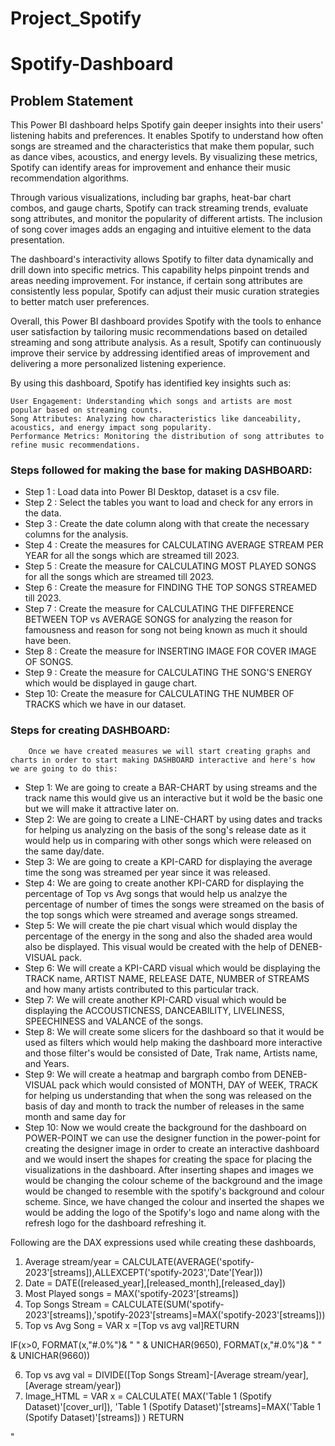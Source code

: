 # Project_Spotify
# Spotify-Dashboard

## Problem Statement

This Power BI dashboard helps Spotify gain deeper insights into their users' listening habits and preferences. It enables Spotify to understand how often songs are streamed and the characteristics that make them popular, such as dance vibes, acoustics, and energy levels. By visualizing these metrics, Spotify can identify areas for improvement and enhance their music recommendation algorithms.

Through various visualizations, including bar graphs, heat-bar chart combos, and gauge charts, Spotify can track streaming trends, evaluate song attributes, and monitor the popularity of different artists. The inclusion of song cover images adds an engaging and intuitive element to the data presentation.

The dashboard's interactivity allows Spotify to filter data dynamically and drill down into specific metrics. This capability helps pinpoint trends and areas needing improvement. For instance, if certain song attributes are consistently less popular, Spotify can adjust their music curation strategies to better match user preferences.

Overall, this Power BI dashboard provides Spotify with the tools to enhance user satisfaction by tailoring music recommendations based on detailed streaming and song attribute analysis. As a result, Spotify can continuously improve their service by addressing identified areas of improvement and delivering a more personalized listening experience.

By using this dashboard, Spotify has identified key insights such as:

    User Engagement: Understanding which songs and artists are most popular based on streaming counts.
    Song Attributes: Analyzing how characteristics like danceability, acoustics, and energy impact song popularity.
    Performance Metrics: Monitoring the distribution of song attributes to refine music recommendations.

### Steps followed for making the base for making DASHBOARD:

- Step 1 : Load data into Power BI Desktop, dataset is a csv file.
- Step 2 : Select the tables you want to load and check for any errors in the data.
- Step 3 : Create the date column along with that create the necessary columns for the analysis.
- Step 4 : Create the measures for CALCULATING AVERAGE STREAM PER YEAR for all the songs which are streamed till 2023.
- Step 5 : Create the measure for CALCULATING MOST PLAYED SONGS for all the songs which are streamed till 2023. 
- Step 6 : Create the measure for FINDING THE TOP SONGS STREAMED till 2023.
- Step 7 : Create the measure for CALCULATING THE DIFFERENCE BETWEEN TOP vs AVERAGE SONGS for analyzing the reason for famousness and reason for song not being known as much it should have been.
- Step 8 : Create the measure for INSERTING IMAGE FOR COVER IMAGE OF SONGS.
- Step 9 : Create the measure for CALCULATING THE SONG'S ENERGY which would be displayed in gauge chart.  
- Step 10: Create the measure for CALCULATING THE NUMBER OF TRACKS which we have in our dataset.

### Steps for creating DASHBOARD:

        Once we have created measures we will start creating graphs and charts in order to start making DASHBOARD interactive and here's how we are going to do this:

- Step 1: We are going to create a BAR-CHART by using streams and the track name this would give us an interactive but it wold be the basic one but we will make it attractive later on.
- Step 2: We are going to create a LINE-CHART by using dates and tracks for helping us analyzing on the basis of the song's release date as it would help us in comparing with other songs which were released on the same day/date.                                               
- Step 3: We are going to create a KPI-CARD for displaying the average time the song was streamed per year since it was released.
- Step 4: We are going to create another KPI-CARD for displaying the percentage of Top vs Avg songs that would help us analzye the percentage of number of times the songs were streamed on the basis of the top songs which were streamed and average songs streamed. 
- Step 5: We will create the pie chart visual which would display the percentage of the energy in the song and also the shaded area would also be displayed. This visual would be created with the help of DENEB-VISUAL pack.
- Step 6: We will create a KPI-CARD visual which would be displaying the TRACK name, ARTIST NAME, RELEASE DATE, NUMBER of STREAMS and how many artists contributed to this particular track.
- Step 7: We will create another KPI-CARD visual which would be displaying the ACCOUSTICNESS, DANCEABILITY, LIVELINESS, SPEECHINESS and VALANCE of the songs.
- Step 8: We will create some slicers for the dashboard so that it would be used as filters which would help making the dashboard more interactive and those filter's would be consisted of Date, Trak name, Artists name, and Years.
- Step 9: We will create a heatmap and bargraph combo from DENEB-VISUAL pack which would consisted of MONTH, DAY of WEEK, TRACK for helping us understanding that when the song was released on the basis of day and month to track the number of releases in the same month and same day for  
- Step 10: Now we would create the background for the dashboard on POWER-POINT we can use the designer function in the power-point for creating the designer image in order to create an interactive dashboard and we would insert the shapes for creating the space for placing the visualizations in the dashboard. After inserting shapes and images we would be changing the colour scheme of the background and the image would be changed to resemble with the spotify's background and colour scheme. Since, we have changed the colour and inserted the shapes we would be adding the logo of the Spotify's logo and name along with the refresh logo for the dashboard refreshing it.	

Following are the DAX expressions used while creating these dashboards,
1) Average stream/year = CALCULATE(AVERAGE('spotify-2023'[streams]),ALLEXCEPT('spotify-2023','Date'[Year]))
2) Date = DATE([released_year],[released_month],[released_day])
3) Most Played songs = MAX('spotify-2023'[streams])
4) Top Songs Stream = CALCULATE(SUM('spotify-2023'[streams]),'spotify-2023'[streams]=MAX('spotify-2023'[streams]))
5) Top vs Avg Song = 
 VAR x =[Top vs avg val]RETURN

 IF(x>0,
 FORMAT(x,"#.0%")& "  " & UNICHAR(9650),
 FORMAT(x,"#.0%")& "  " & UNICHAR(9660))

6) Top vs avg val = DIVIDE([Top Songs Stream]-[Average stream/year],[Average stream/year])
7) Image_HTML = 
VAR x =
CALCULATE(
    MAX('Table 1 (Spotify Dataset)'[cover_url]),
    'Table 1 (Spotify Dataset)'[streams]=MAX('Table 1 (Spotify Dataset)'[streams])
)
RETURN

"<!DOCTYPE html> <html lang= 'en'>
<head>
	<meta charset='UTF-8'>
	<title>Image Cropping</title> <style>
	.image-container {
	width: 458px; /* Width of the container */
	height: 140px; /* Height of the container */
	overflow: hidden; /* Hide parts of the image that don't fit */ border-radius: 15px; /* Rounded corners */
	position: relative; /* Relative positioning for the child element */
	}

	.image {
	object-fit: cover; /* Cover the entire container */
	object-position: center; /* Center the image */
	width: 100%; /* Full width */
	height: 100%; /* Full height */
	}
	</style>
</head>
<body>
  <div class='image-container'>
    <img src='"&x&"' alt='Album Cover' class='image'>
  </div>
</body>
</html>
 "

8) Percentage_Value = 
AVERAGE('Table 1 (Spotify Dataset)'[energy_%])

9) Track_ = COUNT('Table 1 (Spotify Dataset)'[track_name])

10) Heat Map-Bar Chart = {
  "$schema": "https://vega.github.io/schema/vega-lite/v5.json",
  "usermeta": {
    "deneb": {
      "build": "1.4.0.0",
      "metaVersion": 1,
      "provider": "vegaLite",
      "providerVersion": "5.4.0"
    },
    "interactivity": {
      "tooltip": true,
      "contextMenu": true,
      "selection": true,
      "highlight": true,
      "dataPointLimit": 50
    },
    "information": {
      "name": "heatmap with bars - themed",
      "description": "Heatmap, uses the 5th theme color as bar chart, 8th color for font, and sentiment colors for gradient. X and Y axis are using Date table from Bravo, and are sorted for X= Month, Y = Day of Week. If you are using a different ordinal column, please make sure the columns are properly sorted",
      "author": "Injae Park",
      "uuid": "57ee5f3a-4a51-4230-8885-7db391a05805",
      "generated": "2022-10-19T11:12:58.962Z"
    },
    "dataset": [
      {
        "key": "__0__",
        "name": "Day of Week",
        "description": "From Bravo, is 3 character abbreviation, i.e. Mon, Tue, Wed",
        "type": "text",
        "kind": "column"
      },
      {
        "key": "__1__",
        "name": "Month",
        "description": "From Bravo, is 3 character abbreviation, i.e. Jan, Feb, Mar",
        "type": "text",
        "kind": "column"
      },
      {
        "key": "__2__",
        "name": "KPIa",
        "description": "",
        "type": "numeric",
        "kind": "measure"
      }
    ]
  },
  "config": {
    "autosize": {
      "type": "fit",
      "contains": "padding"
    },
    "view": {"stroke": "transparent"}
  },
  "data": {"name": "dataset"},
  "spacing": 15,
  "bounds": "flush",
  "vconcat": [
    {
      "height": 60,
      "mark": {
        "type": "bar",
        "stroke": null,
        "cornerRadiusEnd": 4,
        "tooltip": true,
        "color": {"expr": "pbiColor(4)"}
      },
      "encoding": {
        "x": {
          "field": "__1__",
          "sort": [
            "Jan",
            "Feb",
            "Mar",
            "Apr",
            "May",
            "Jun",
            "Jul",
            "Aug",
            "Sep",
            "Oct",
            "Nov",
            "Dec"
          ],
          "axis": null
        },
        "y": {
          "field": "__2__",
          "aggregate": "mean",
          "axis": null
        }
      }
    },
    {
      "spacing": 15,
      "bounds": "flush",
      "hconcat": [
        {
          "mark": {
            "type": "rect",
            "stroke": "white",
            "tooltip": true,
            "cornerRadius": 6
          },
          "encoding": {
            "y": {
              "field": "__0__",
              "type": "ordinal",
              "title": "",
              "sort": [
                "mon",
                "tue",
                "wed",
                "thu",
                "fri",
                "sat",
                "sun"
              ],
              "axis": {
                "domain": false,
                "ticks": false,
                "labels": true,
                "labelAngle": 0,
                "labelPadding": 5,
                "labelColor": {
                  "expr": "pbiColor(7)"
                }
              }
            },
            "x": {
              "field": "__1__",
              "type": "ordinal",
              "title": "Time",
              "sort": [
                "Jan",
                "Feb",
                "Mar",
                "Apr",
                "May",
                "Jun",
                "Jul",
                "Aug",
                "Sep",
                "Oct",
                "Nov",
                "Dec"
              ],
              "axis": {
                "domain": false,
                "ticks": false,
                "labels": true,
                "labelAngle": 0,
                "labelColor": {
                  "expr": "pbiColor(7)"
                },
                "titleColor": {
                  "expr": "pbiColor(7)"
                }
              }
            },
            "color": {
              "aggregate": "mean",
              "field": "__2__",
              "type": "quantitative",
              "title": "Orders",
              "scale": {
                "scheme": "pbiColorLinear"
              },
              "legend": {
                "direction": "vertical",
                "titleColor": {
                  "expr": "pbiColor(7)"
                },
                "labelColor": {
                  "expr": "pbiColor(7)"
                },
                "gradientLength": 100
              }
            }
          }
        },
        {
          "mark": {
            "type": "bar",
            "stroke": null,
            "cornerRadiusEnd": 4,
            "tooltip": true,
            "color": {
              "expr": "pbiColor(4)"
            }
          },
          "width": 60,
          "encoding": {
            "y": {
              "field": "__0__",
              "axis": null,
              "sort": [
                "mon",
                "tue",
                "wed",
                "thu",
                "fri",
                "sat",
                "sun"
              ]
            },
            "x": {
              "field": "__2__",
              "type": "quantitative",
              "aggregate": "mean",
              "axis": null
            }
          }
        }
      ]
    }
  ]
}

After all the steps the final dashboard should look something like:
https://github.com/Akulv19/Project_Spotify/assets/171360978/58238882-99c4-47c2-a7ac-af31bcd4faf3

